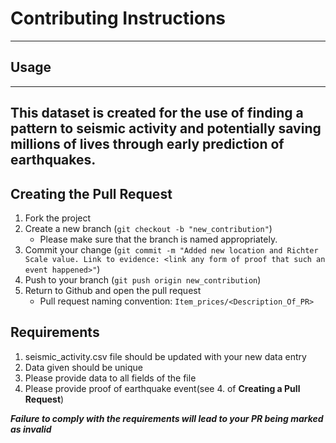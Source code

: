 # Contributing Instructions

---
## Usage
---
This dataset is created for the use of finding a pattern to seismic activity and potentially saving millions of lives through early prediction of earthquakes.
---
## Creating the Pull Request

1. Fork the project
2. Create a new branch (`git checkout -b "new_contribution"`)
      * Please make sure that the branch is named appropriately. 
3. Commit your change (`git commit -m "Added new location and Richter Scale value. Link to evidence: <link any form of proof that such an event happened>"`)
4. Push to your branch (`git push origin new_contribution`)
5. Return to Github and open the pull request
      * Pull request naming convention: `Item_prices/<Description_Of_PR>`

## Requirements
1. seismic_activity.csv file should be updated with your new data entry
2. Data given should be unique
3. Please provide data to all fields of the file
4. Please provide proof of earthquake event(see 4. of **Creating a Pull Request**)

**_Failure to comply with the requirements will lead to your PR being marked as invalid_**
